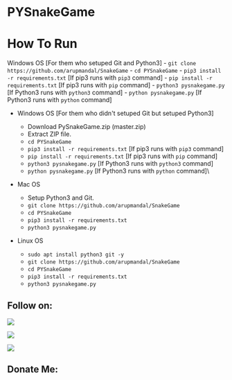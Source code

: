 # PYSnakeGame

#  How To Run
Windows OS [For them who setuped Git and Python3]
	- `git clone https://github.com/arupmandal/SnakeGame`
	- `cd PYSnakeGame`
	- `pip3 install -r requirements.txt` [If pip3 runs with `pip3` command]
	- `pip install -r requirements.txt` [If pip3 runs with `pip` command]
	- `python3 pysnakegame.py` [If Python3 runs with `python3` command]
	- `python pysnakegame.py` [If Python3 runs with `python` command]

- Windows OS [For them who didn't setuped Git but setuped Python3]
	- Download PySnakeGame.zip (master.zip)
	- Extract ZIP file.
	- `cd PYSnakeGame`
	- `pip3 install -r requirements.txt` [If pip3 runs with `pip3` command]
	- `pip install -r requirements.txt` [If pip3 runs with `pip` command]
	- `python3 pysnakegame.py` [If Python3 runs with `python3` command]
	- `python pysnakegame.py` [If Python3 runs with `python` command]\

- Mac OS
	- Setup Python3 and Git.
	- `git clone https://github.com/arupmandal/SnakeGame`
	- `cd PYSnakeGame`
	- `pip3 install -r requirements.txt`
	- `python3 pysnakegame.py`

- Linux OS
	- `sudo apt install python3 git -y`
	- `git clone https://github.com/arupmandal/SnakeGame`
	- `cd PYSnakeGame`
	- `pip3 install -r requirements.txt`
	- `python3 pysnakegame.py`
	
## Follow on:
<p align="left">
<a href="https://telegram.me/iamarupmanal"><img src="https://img.shields.io/badge/Join%20Our%20Channel-Ayush%20Bots-blue"></a>
</p>
<p align="left">
<a href="https://github.com/arupmandal"><img src="https://img.shields.io/badge/GitHub-Follow%20on%20GitHub-inactive.svg?logo=github"></a>
</p>
<p align="left">
<a href="https://twitter.com/iamarupmandal"><img src="https://img.shields.io/badge/Twitter-Follow%20on%20Twitter-informational.svg?logo=twitter"></a>
</p>

## Donate Me:

